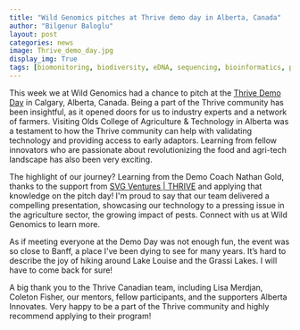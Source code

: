 ```yaml
---
title: "Wild Genomics pitches at Thrive demo day in Alberta, Canada"
author: "Bilgenur Baloglu"
layout: post
categories: news
image: Thrive_demo_day.jpg
display_img: True
tags: [biomonitoring, biodiversity, eDNA, sequencing, bioinformatics, pestdetection, WildGenomics]
---
```


This week we at Wild Genomics had a chance to pitch at the [Thrive Demo Day](https://www.linkedin.com/posts/thriveagrifood_academy-iii-demo-day-activity-7133899579707596802-s4So?utm_source=share&utm_medium=member_desktop) in Calgary, Alberta, Canada. Being a part of the Thrive community has been insightful, as it opened doors for us to industry experts and a network of farmers. Visiting Olds College of Agriculture & Technology in Alberta was a testament to how the Thrive community can help with validating technology and providing access to early adaptors. Learning from fellow innovators who are passionate about revolutionizing the food and agri-tech landscape has also been very exciting.

The highlight of our journey? Learning from the Demo Coach Nathan Gold, thanks to the support from [SVG Ventures | THRIVE](https://thriveagrifood.com/svg-ventures-thrive-launches-in-canada-and-establishes-their-innovation-and-investment-platform-with-headquarters-in-calgary-alberta/) and applying that knowledge on the pitch day! I'm proud to say that our team delivered a compelling presentation, showcasing our technology to a pressing issue in the agriculture sector, the growing impact of pests. Connect with us at Wild Genomics to learn more.

As if meeting everyone at the Demo Day was not enough fun, the event was so close to Banff, a place I've been dying to see for many years. It’s hard to describe the joy of hiking around Lake Louise and the Grassi Lakes. I will have to come back for sure!

A big thank you to the Thrive Canadian team, including Lisa Merdjan, Coleton Fisher, our mentors, fellow participants, and the supporters Alberta Innovates. Very happy to be a part of the Thrive community and highly recommend applying to their program!
